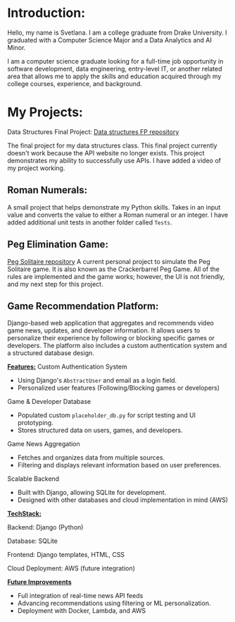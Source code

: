 # Introduction:

Hello, my name is Svetlana. I am a college graduate from Drake University. 
I graduated with a Computer Science Major and a Data Analytics and AI Minor.

I am a computer science graduate looking for a full-time job opportunity in software development, data engineering, entry-level IT, 
or another related area that allows me to apply the skills and education acquired through my college courses, experience, and background.

# My Projects:
Data Structures Final Project: [Data structures FP repository](https://github.com/sigreipel/DataStructures-Final-Project)

The final project for my data structures class. This final project currently doesn't work because the API website no longer exists.
This project demonstrates my ability to successfully use APIs. I have added a video of my project working.

## Roman Numerals:
A small project that helps demonstrate my Python skills. 
Takes in an input value and converts the value to either a Roman numeral or an integer.
I have added additional unit tests in another folder called `Tests`.

## Peg Elimination Game: 

[Peg Solitaire repository](https://github.com/sigreipel/PegSolitaireGame)
A current personal project to simulate the Peg Solitaire game. It is also known as the Crackerbarrel Peg Game. 
All of the rules are implemented and the game works; however, the UI is not friendly, and my next step for this project.

## Game Recommendation Platform:
Django-based web application that aggregates and recommends video game news, updates, and developer information. It allows users to personalize their experience by following or blocking specific games or developers. The platform also includes a custom authentication system and a structured database design.

<ins>__Features:__</ins>
  Custom Authentication System
    
  - Using Django's `AbstractUser` and email as a login field.
  - Personalized user features (Following/Blocking games or developers)
    
  Game & Developer Database
  
  - Populated custom `placeholder_db.py` for script testing and UI prototyping.
  - Stores structured data on users, games, and developers.
    
  Game News Aggregation
  
  - Fetches and organizes data from multiple sources.
  - Filtering and displays relevant information based on user preferences.
    
  Scalable Backend
  
  - Built with Django, allowing SQLite for development.
  - Designed with other databases and cloud implementation in mind (AWS)
    
<ins>__TechStack:__</ins>

  Backend: Django (Python)
  
  Database: SQLite
  
  Frontend: Django templates, HTML, CSS
  
  Cloud Deployment: AWS (future integration)
    
<ins>__Future Improvements__</ins>
  
  - Full integration of real-time news API feeds
  - Advancing recommendations using filtering or ML personalization.
  - Deployment with Docker, Lambda, and AWS
